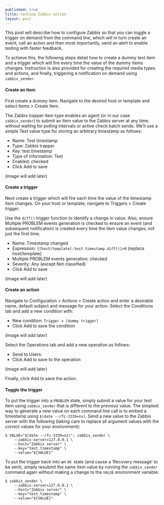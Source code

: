 ```yaml
---
published: true
title: testing Zabbix action 
layout: post
---
```

This post will describe how to configure Zabbix so that you can toggle a trigger on demand from the command line, which will in turn create an event, call an action and then most importantly, send an alert to enable testing with faster feedback.

To achieve this, the following steps detail how to create a dummy text item and a trigger which will fire every time the value of the dummy items changes. Instruction is also provided for creating the required media types and actions, and finally, triggering a notification on demand using ```zabbix_sender```.

#### Create an item
First create a dummy item. Navigate to the desired host or template and select Items > Create Item.

The Zabbix trapper item type enables an agent (or in our case ```zabbix_sender```) to submit an item value to the Zabbix server at any time; without waiting for polling intervals or active check batch sends. We’ll use a simple Text value type for storing an arbitrary timestamp as follows:

* Name: Test timestamp
* Type: Zabbix trapper
*  Key: test.timestamp
* Type of information: Text
* Enabled: checked
* Click Add to save

(image will add later)

#### Create a trigger

Next create a trigger which will fire each time the value of the timestamp item changes. On your host or template, navigate to Triggers > Create trigger.

Use the ```diff()``` trigger function to identify a change in value. Also, ensure Multiple PROBLEM events generation is checked to ensure an event (and subsequent notification) is created every time the item value changes; not just the first time.

* Name: Timestamp changed
* Expression: ``` {[host/template]:test.timestamp.diff()}>0 ``` (replace host/template)
* Multiple PROBLEM events generation: checked
* Severity: Any (except Not classified)
* Click Add to save

(image will add later)

#### Create an action

Navigate to Configuration > Actions > Create action and enter a desirable name, default subject and message for your action. Select the Conditions tab and add a new condition with:

* New condition: ```Trigger = [dummy trigger]```
* Click Add to save the condition

(image will add later)

Select the Operations tab and add a new operation as follows:

* Send to Users:
* Click Add to save to the operation

(image will add later)

Finally, click Add to save the action.

#### Toggle the trigger

To put the trigger into a ```PROBLEM``` state, simply submit a value for your test item using ```zabbix_sender``` that is different to the previous value. The simplest way to generate a new value on each command line call is to embed a timestamp using ```$(date --rfc-3339=ns)```. Send a new value to the Zabbix server with the following (taking care to replace all argument values with the correct values for your environment):

    $ VALUE="$(date --rfc-3339=ns)"; zabbix_sender \
  	    --zabbix-server=127.0.0.1 \
  	    --host="Zabbix server" \
  	    --key="test.timestamp" \
  	    --value="${VALUE}"

To put the trigger back into an ```OK ```state (and cause a ‘Recovery message’ to be sent), simply resubmit the same item value by running the ```zabbix_sender``` command again without making a change to the ```VALUE``` environment variable:

    $ zabbix_sender \
  	    --zabbix-server=127.0.0.1 \
  	    --host="Zabbix server" \
  	    --key="test.timestamp" \
  	    --value="${VALUE}"